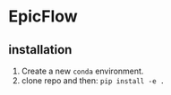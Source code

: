 # EpicFlow

## installation

1. Create a new `conda` environment.
2. clone repo and then:
`pip install -e .`
